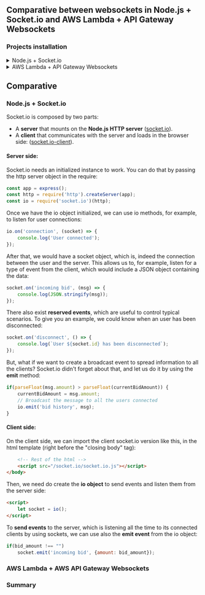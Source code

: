 ## Comparative between websockets in Node.js + Socket.io and AWS Lambda + API Gateway Websockets
### Projects installation
<details>
<summary>Node.js + Socket.io</summary>
<p>

### Requirements
- **Node.js** [Download](https://nodejs.org/es/download/)

### Node.js + Socket.io installation
1. Clone the repository using the command line:

    ```
    git clone https://github.com/codeurjc-students/2019-ServerlessVsExpress.git
    ```

2. From the command line, navigate to the folder **sections -> Notifications -> nodejs-socket-io**
3. Write the following command to **install the packages**, including socket.io:

    ```
    npm install
    ```

4. The last step is **running the server**:

    ```
    npm start
    ```

### Use
You can try this section using your browser. You just need to go to the url [http://localhost:3000](http://localhost:3000) after running the server. To be more realistic and simulate a **multiclient environment**, make sure to **open more than one browser window** with that url. A log should appear in your console everytime a new user/client connects to the server:

![Users connecting to the server](./img/users-connecting-server.png)

This project is an **auction simulator**, so, you should be able to **make a bid** from the different browser windows and the changes should be reflected in the rest of the windows. The changes can be seen in the **current max bid**, and the **bids history** on a right panel:

1. A first user makes a bid:

![First user makes a bid](./img/first-user-bid.png)

2. A second user sees changes reflected in his screen:

![Second user sees changes reflected](./img/second-user-changes-reflected.png)

3. The second user makes a new bid, surpassing the first one, and also, gets added to the history:

![Second user makes a new bid](./img/second-user-bid.png)

4. When the users close the window, they disconnect from the server:

![Users disconnect](./img/users-disconnect.png)

---

</p>
</details>

<details>
<summary>AWS Lambda + API Gateway Websockets</summary>
<p>

---

</p>
</details>

## Comparative

### Node.js + Socket.io
Socket.io is composed by two parts:
- A **server** that mounts on the **Node.js HTTP server** ([socket.io](https://github.com/socketio/socket.io)).
- A **client** that communicates with the server and loads in the browser side: ([socket.io-client](https://github.com/socketio/socket.io-client)).

#### Server side:
Socket.io needs an initialized instance to work. You can do that by passing the http server object in the require:

```javascript
const app = express();
const http = require('http').createServer(app);
const io = require('socket.io')(http);
```

Once we have the io object initialized, we can use io methods, for example, to listen for user connections:

```javascript
io.on('connection', (socket) => {
    console.log('User connected');
});
```

After that, we would have a socket object, which is, indeed the connection between the user and the server. This allows us to, for example, listen for a type of event from the client, which would include a JSON object containing the data:

```javascript
socket.on('incoming bid', (msg) => {
    console.log(JSON.stringify(msg));
});
```

There also exist **reserved events**, which are useful to control typical scenarios. To give you an example, we could know when an user has been disconnected:

```javascript
socket.on('disconnect', () => {
    console.log(`User ${socket.id} has been disconnected`);
});
```

But, what if we want to create a broadcast event to spread information to all the clients? Socket.io didn't forget about that, and let us do it by using the **emit** method:

```javascript
if(parseFloat(msg.amount) > parseFloat(currentBidAmount)) {
    currentBidAmount = msg.amount;
    // Broadcast the message to all the users connected
    io.emit('bid history', msg);
}
```

#### Client side:
On the client side, we can import the client socket.io version like this, in the html template (right before the "closing body" tag):

```html
    <!-- Rest of the html -->
    <script src="/socket.io/socket.io.js"></script>
</body>
```

Then, we need do create the **io object** to send events and listen them from the server side:

```html
<script>
    let socket = io();
</script>
```

To **send events** to the server, which is listening all the time to its connected clients by using sockets, we can use also the **emit event** from the io object:

```javascript
if(bid_amount !== "")
    socket.emit('incoming bid', {amount: bid_amount});
```

### AWS Lambda + AWS API Gateway Websockets


### Summary